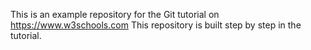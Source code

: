 This is an example repository for the Git tutorial on https://www.w3schools.com
This repository is built step by step in the tutorial.
